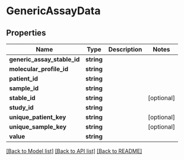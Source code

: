 # GenericAssayData

## Properties
Name | Type | Description | Notes
------------ | ------------- | ------------- | -------------
**generic_assay_stable_id** | **string** |  | 
**molecular_profile_id** | **string** |  | 
**patient_id** | **string** |  | 
**sample_id** | **string** |  | 
**stable_id** | **string** |  | [optional] 
**study_id** | **string** |  | 
**unique_patient_key** | **string** |  | [optional] 
**unique_sample_key** | **string** |  | [optional] 
**value** | **string** |  | 

[[Back to Model list]](../README.md#documentation-for-models) [[Back to API list]](../README.md#documentation-for-api-endpoints) [[Back to README]](../README.md)


